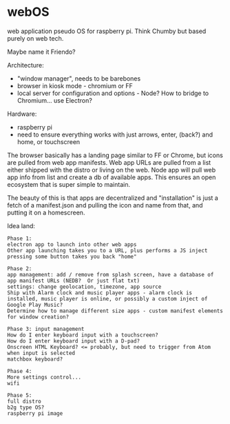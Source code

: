 # webOS
web application pseudo OS for raspberry pi.  Think Chumby but based purely on web tech.

Maybe name it Friendo?

Architecture: 

* "window manager", needs to be barebones
* browser in kiosk mode - chromium or FF
* local server for configuration and options - Node?  How to bridge to Chromium... use Electron?

Hardware:

* raspberry pi
* need to ensure everything works with just arrows, enter, (back?) and home, or touchscreen

The browser basically has a landing page similar to FF or Chrome, but icons are pulled from web app manifests.  Web app URLs are pulled from a list either shipped with the distro or living on the web.  Node app will pull web app info from list and create a db of available apps.  This ensures an open ecosystem that is super simple to maintain.

The beauty of this is that apps are decentralized and "installation" is just a fetch of a manifest.json and pulling the icon and name from that, and putting it on a homescreen.  

Idea land:

```
Phase 1:
electron app to launch into other web apps
Other app launching takes you to a URL, plus performs a JS inject
pressing some button takes you back "home"

Phase 2:
app management: add / remove from splash screen, have a database of app manifest URLs (NEDB?  Or just flat txt)
settings: change geolocation, timezone, app source
Ship with Alarm clock and music player apps - alarm clock is installed, music player is online, or possibly a custom inject of Google Play Music?
Determine how to manage different size apps - custom manifest elements for window creation?

Phase 3: input management
How do I enter keyboard input with a touchscreen?
How do I enter keyboard input with a D-pad?
Onscreen HTML Keyboard? <= probably, but need to trigger from Atom when input is selected
matchbox keyboard?

Phase 4: 
More settings control...
wifi

Phase 5:
full distro
b2g type OS?
raspberry pi image

```
